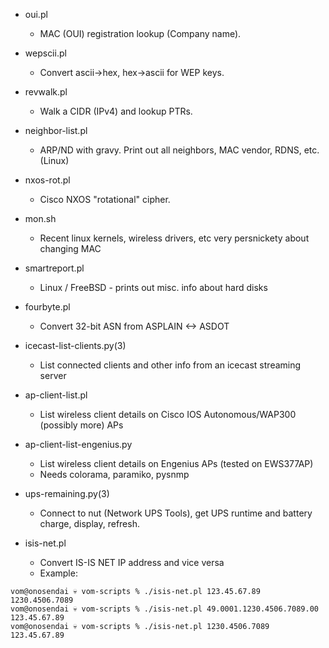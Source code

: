 * oui.pl
	* MAC (OUI) registration lookup (Company name).

* wepscii.pl
	* Convert ascii->hex, hex->ascii for WEP keys.

* revwalk.pl
	* Walk a CIDR (IPv4) and lookup PTRs.

* neighbor-list.pl
	* ARP/ND with gravy.  Print out all neighbors, MAC vendor, RDNS, etc.  (Linux)  

* nxos-rot.pl
	* Cisco NXOS "rotational" cipher.

* mon.sh
	* Recent linux kernels, wireless drivers, etc very persnickety about changing MAC

* smartreport.pl
	* Linux / FreeBSD - prints out misc. info about hard disks

* fourbyte.pl
	* Convert 32-bit ASN from ASPLAIN <-> ASDOT

* icecast-list-clients.py(3)
	* List connected clients and other info from an icecast streaming server

* ap-client-list.pl
	* List wireless client details on Cisco IOS Autonomous/WAP300 (possibly more) APs

* ap-client-list-engenius.py
	* List wireless client details on Engenius APs (tested on EWS377AP)
	* Needs colorama, paramiko, pysnmp

* ups-remaining.py(3)
	* Connect to nut (Network UPS Tools), get UPS runtime and battery charge, display, refresh.

* isis-net.pl
	* Convert IS-IS NET IP address and vice versa
	* Example:

```
vom@onosendai 💀 vom-scripts % ./isis-net.pl 123.45.67.89
1230.4506.7089
vom@onosendai 💀 vom-scripts % ./isis-net.pl 49.0001.1230.4506.7089.00
123.45.67.89
vom@onosendai 💀 vom-scripts % ./isis-net.pl 1230.4506.7089           
123.45.67.89
```
